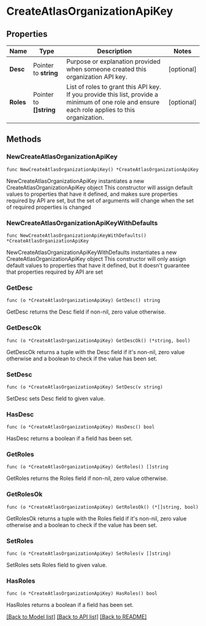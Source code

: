 # CreateAtlasOrganizationApiKey

## Properties

Name | Type | Description | Notes
------------ | ------------- | ------------- | -------------
**Desc** | Pointer to **string** | Purpose or explanation provided when someone created this organization API key. | [optional] 
**Roles** | Pointer to **[]string** | List of roles to grant this API key. If you provide this list, provide a minimum of one role and ensure each role applies to this organization. | [optional] 

## Methods

### NewCreateAtlasOrganizationApiKey

`func NewCreateAtlasOrganizationApiKey() *CreateAtlasOrganizationApiKey`

NewCreateAtlasOrganizationApiKey instantiates a new CreateAtlasOrganizationApiKey object
This constructor will assign default values to properties that have it defined,
and makes sure properties required by API are set, but the set of arguments
will change when the set of required properties is changed

### NewCreateAtlasOrganizationApiKeyWithDefaults

`func NewCreateAtlasOrganizationApiKeyWithDefaults() *CreateAtlasOrganizationApiKey`

NewCreateAtlasOrganizationApiKeyWithDefaults instantiates a new CreateAtlasOrganizationApiKey object
This constructor will only assign default values to properties that have it defined,
but it doesn't guarantee that properties required by API are set

### GetDesc

`func (o *CreateAtlasOrganizationApiKey) GetDesc() string`

GetDesc returns the Desc field if non-nil, zero value otherwise.

### GetDescOk

`func (o *CreateAtlasOrganizationApiKey) GetDescOk() (*string, bool)`

GetDescOk returns a tuple with the Desc field if it's non-nil, zero value otherwise
and a boolean to check if the value has been set.

### SetDesc

`func (o *CreateAtlasOrganizationApiKey) SetDesc(v string)`

SetDesc sets Desc field to given value.

### HasDesc

`func (o *CreateAtlasOrganizationApiKey) HasDesc() bool`

HasDesc returns a boolean if a field has been set.
### GetRoles

`func (o *CreateAtlasOrganizationApiKey) GetRoles() []string`

GetRoles returns the Roles field if non-nil, zero value otherwise.

### GetRolesOk

`func (o *CreateAtlasOrganizationApiKey) GetRolesOk() (*[]string, bool)`

GetRolesOk returns a tuple with the Roles field if it's non-nil, zero value otherwise
and a boolean to check if the value has been set.

### SetRoles

`func (o *CreateAtlasOrganizationApiKey) SetRoles(v []string)`

SetRoles sets Roles field to given value.

### HasRoles

`func (o *CreateAtlasOrganizationApiKey) HasRoles() bool`

HasRoles returns a boolean if a field has been set.

[[Back to Model list]](../README.md#documentation-for-models) [[Back to API list]](../README.md#documentation-for-api-endpoints) [[Back to README]](../README.md)


